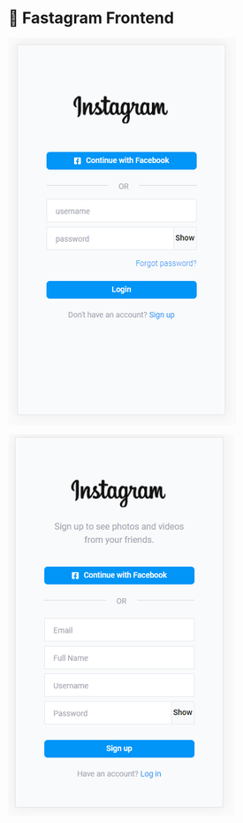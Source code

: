 # :art: Fastagram Frontend

![Login Screen](https://github.com/turkaytunc/fastagram-frontend/blob/main/github-static/arc-login.png)

![Signup Screen](https://github.com/turkaytunc/fastagram-frontend/blob/main/github-static/arc-signup.png)
